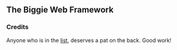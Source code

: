 The Biggie Web Framework
------------------------

### Credits ###

Anyone who is in the [list](http://github.com/biggie/biggie/network/members), deserves a pat on the back. Good work!